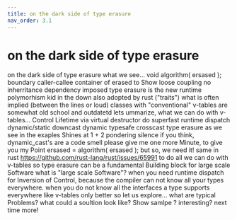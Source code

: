```yaml
---
title: on the dark side of type erasure
nav_order: 3.1
---
```


# on the dark side of type erasure

on the dark side of type erasure
  what we see…
    void algorithm( ersased );
    boundary caller-callee
    container of  erased
  to Show 
    loose coupling
    no inherritance dependency imposed
    type erasure is the new runtime polymorhism kid in the down
    also adopted by rust ("traits")
  what is often implied
    (between the lines or loud)
    classes with "conventional" v-tables  are somewhat old school and outdatetd
  lets ummarize, what we can do with v-tables…
    Control Lifetime via virtual destructor
    do superfast runtime dispatch
    dynamic/static downcast
    dynamic typesafe crosscast
  type erasure as we  see in the exaples 
    Shines at 1 + 2
    pondering silence
    if you think, dynamic_cast's are a code smell
      please give me one more Minute, to give you my Point
  ersased  = algorithm( ersased  );
  but 
    so, we need it!
      same in rust
        https://github.com/rust-lang/rust/issues/65991
    to do all we can do with v-tables
    so type erasure can be a fundamental Building block for large scale Software
      what is "large scale Software"?
      when you need runtime dispatch for Inversion of Control, because the compiler can not know all your types everywhere.
      when you do not know all the interfaces a type supports everywhere
    like v-tables
    only better
  so
    let us explore…
    what are typical Problems?
    what could a soultion look like?
      Show samlpe ?
      interesting?  next time more!
